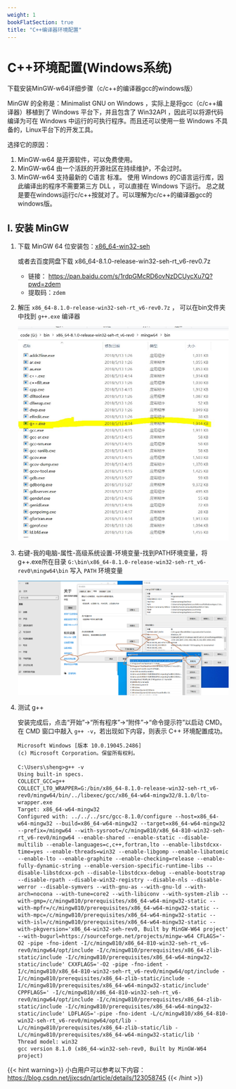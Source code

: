 ```yaml
---
weight: 1
bookFlatSection: true
title: "C++编译器环境配置"
---
```


# C++环境配置(Windows系统)

下载安装MinGW-w64详细步骤（c/c++的编译器gcc的windows版）

MinGW 的全称是：Minimalist GNU on Windows ，实际上是将gcc（c/c++编译器）移植到了 Windows 平台下，并且包含了 Win32API ，因此可以将源代码编译为可在 Windows 中运行的可执行程序。而且还可以使用一些 Windows 不具备的，Linux平台下的开发工具。

选择它的原因：

1. MinGW-w64 是开源软件，可以免费使用。
2. MinGW-w64 由一个活跃的开源社区在持续维护，不会过时。
3. MinGW-w64 支持最新的 C语言 标准。
使用 Windows 的C语言运行库，因此编译出的程序不需要第三方 DLL ，可以直接在 Windows 下运行。
总之就是要在windows运行c/c++按就对了。可以理解为c/c++的编译器gcc的windows版。


## I. 安装 MinGW

1.  下载 MinGW 64 位安装包：[x86_64-win32-seh](https://sourceforge.net/projects/mingw-w64/)

    或者去百度网盘下载 x86_64-8.1.0-release-win32-seh-rt_v6-rev0.7z

    + 链接： https://pan.baidu.com/s/1rdpGMcRD6ovNzDCUycXu7Q?pwd=zdem  
    + 提取码：``zdem``


2.  解压 `x86_64-8.1.0-release-win32-seh-rt_v6-rev0.7z` ， 可以在bin文件夹中找到 `g++.exe` 编译器

    ![avatar](g++.JPG)


3. 右键-我的电脑-属性-高级系统设置-环境变量-找到PATH环境变量，将g++.exe所在目录 `G:\bin\x86_64-8.1.0-release-win32-seh-rt_v6-rev0\mingw64\bin` 写入 `PATH` 环境变量

	![avatar](MinGW.png)
	
4.  测试 g++

    安装完成后，点击“开始”→“所有程序”→“附件”→“命令提示符”以启动 CMD。
    在 CMD 窗口中敲入 ``g++ -v``，若出现如下内容，则表示 C++ 环境配置成功。

	```
	Microsoft Windows [版本 10.0.19045.2486]
	(c) Microsoft Corporation。保留所有权利。

	C:\Users\sheng>g++ -v
	Using built-in specs.
	COLLECT_GCC=g++
	COLLECT_LTO_WRAPPER=G:/bin/x86_64-8.1.0-release-win32-seh-rt_v6-rev0/mingw64/bin/../libexec/gcc/x86_64-w64-mingw32/8.1.0/lto-wrapper.exe
	Target: x86_64-w64-mingw32
	Configured with: ../../../src/gcc-8.1.0/configure --host=x86_64-w64-mingw32 --build=x86_64-w64-mingw32 --target=x86_64-w64-mingw32 --prefix=/mingw64 --with-sysroot=/c/mingw810/x86_64-810-win32-seh-rt_v6-rev0/mingw64 --enable-shared --enable-static --disable-multilib --enable-languages=c,c++,fortran,lto --enable-libstdcxx-time=yes --enable-threads=win32 --enable-libgomp --enable-libatomic --enable-lto --enable-graphite --enable-checking=release --enable-fully-dynamic-string --enable-version-specific-runtime-libs --disable-libstdcxx-pch --disable-libstdcxx-debug --enable-bootstrap --disable-rpath --disable-win32-registry --disable-nls --disable-werror --disable-symvers --with-gnu-as --with-gnu-ld --with-arch=nocona --with-tune=core2 --with-libiconv --with-system-zlib --with-gmp=/c/mingw810/prerequisites/x86_64-w64-mingw32-static --with-mpfr=/c/mingw810/prerequisites/x86_64-w64-mingw32-static --with-mpc=/c/mingw810/prerequisites/x86_64-w64-mingw32-static --with-isl=/c/mingw810/prerequisites/x86_64-w64-mingw32-static --with-pkgversion='x86_64-win32-seh-rev0, Built by MinGW-W64 project' --with-bugurl=https://sourceforge.net/projects/mingw-w64 CFLAGS='-O2 -pipe -fno-ident -I/c/mingw810/x86_64-810-win32-seh-rt_v6-rev0/mingw64/opt/include -I/c/mingw810/prerequisites/x86_64-zlib-static/include -I/c/mingw810/prerequisites/x86_64-w64-mingw32-static/include' CXXFLAGS='-O2 -pipe -fno-ident -I/c/mingw810/x86_64-810-win32-seh-rt_v6-rev0/mingw64/opt/include -I/c/mingw810/prerequisites/x86_64-zlib-static/include -I/c/mingw810/prerequisites/x86_64-w64-mingw32-static/include' CPPFLAGS=' -I/c/mingw810/x86_64-810-win32-seh-rt_v6-rev0/mingw64/opt/include -I/c/mingw810/prerequisites/x86_64-zlib-static/include -I/c/mingw810/prerequisites/x86_64-w64-mingw32-static/include' LDFLAGS='-pipe -fno-ident -L/c/mingw810/x86_64-810-win32-seh-rt_v6-rev0/mingw64/opt/lib -L/c/mingw810/prerequisites/x86_64-zlib-static/lib -L/c/mingw810/prerequisites/x86_64-w64-mingw32-static/lib '
	Thread model: win32
	gcc version 8.1.0 (x86_64-win32-seh-rev0, Built by MinGW-W64 project)

	```

{{< hint warning>}}
小白用户可以参考以下内容： https://blog.csdn.net/jjxcsdn/article/details/123058745 
{{< /hint >}}

